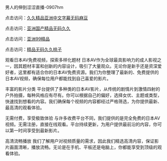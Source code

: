 男人的伸到涩涩直播-0907hm

点击访问：<a href="https://heiliaoll4qsx.pages.dev">久久精品亚洲中文字幕无码麻豆</a>

点击访问：<a href="https://heiliaowt0d7p.pages.dev">亚洲国产精品无码久久</a>

点击访问：<a href="https://heiliaozj3tjd.pages.dev">亚洲99精品</a>

点击访问：<a href="https://heiliaowzu4ur.pages.dev">精品无码久久桃子</a>

观看日本AV免费视频，探索多样化题材
日本AV作为全球最具影响力的成人影视之一，因其题材丰富和创新的内容设计，吸引了大量观众。无论你是新手还是资深爱好者，这里都有适合你的日本AV免费资源。我们为你整理了最新的、免费提供的日本AV视频，确保每位用户都能找到自己喜爱的影片。

丰富的影片分类
平台提供了多种类的日本AV影片，从传统的剧情片到激情四射的户外拍摄，每种风格应有尽有。你可以根据自己的偏好，选择女优、主题或类型，快速找到想看的内容。我们确保每个视频的内容都经过严格筛选，为你提供最新、最高清的观看体验。

无需付费，享受极致体验
与许多收费平台不同，我们提供的是完全免费的日本AV视频。无需注册，直接在线观看。平台持续更新，为用户提供最前沿的内容，你可以第一时间享受到最新影片。

高清流畅播放
我们了解用户对视频质量的需求，因此我们精选高清内容，保证影片画面清晰，播放流畅。无论是在手机、平板还是电脑上，你都能享受到顶级的观看体验。


<span style="display:none;">[Canonical link](  ）</span>
